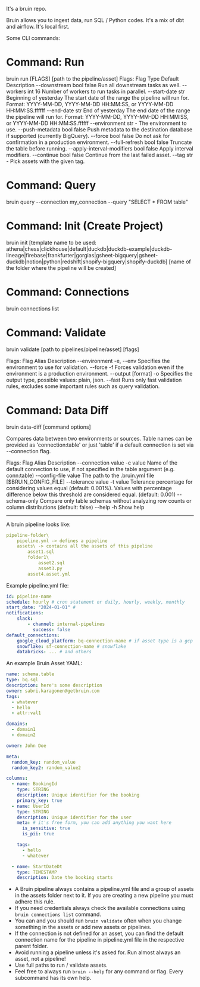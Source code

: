 



It's a bruin repo.

Bruin allows you to ingest data, run SQL / Python codes. It's a mix of dbt and airflow. It's local first.

Some CLI commands:

# Command: Run
bruin run [FLAGS] [path to the pipeline/asset]
Flags:
Flag	Type	Default	Description
--downstream	bool	false	Run all downstream tasks as well.
--workers	int	16	Number of workers to run tasks in parallel.
--start-date	str	Beginning of yesterday	The start date of the range the pipeline will run for. Format: YYYY-MM-DD, YYYY-MM-DD HH:MM:SS, or YYYY-MM-DD HH:MM:SS.ffffff
--end-date	str	End of yesterday	The end date of the range the pipeline will run for. Format: YYYY-MM-DD, YYYY-MM-DD HH:MM:SS, or YYYY-MM-DD HH:MM:SS.ffffff
--environment	str	-	The environment to use.
--push-metadata	bool	false	Push metadata to the destination database if supported (currently BigQuery).
--force	bool	false	Do not ask for confirmation in a production environment.
--full-refresh	bool	false	Truncate the table before running.
--apply-interval-modifiers	bool	false	Apply interval modifiers.
--continue	bool	false	Continue from the last failed asset.
--tag	str	-	Pick assets with the given tag.

# Command: Query
bruin query --connection my_connection --query "SELECT * FROM table"

# Command: Init (Create Project)
bruin init  [template name to be used: athena|chess|clickhouse|default|duckdb|duckdb-example|duckdb-lineage|firebase|frankfurter|gorgias|gsheet-bigquery|gsheet-duckdb|notion|python|redshift|shopify-bigquery|shopify-duckdb] [name of the folder where the pipeline will be created]

# Command: Connections
bruin connections list

# Command: Validate
bruin validate [path to pipelines/pipeline/asset] [flags]

Flags:
Flag	Alias	Description
--environment	-e, --env	Specifies the environment to use for validation.
--force	-f	Forces validation even if the environment is a production environment.
--output [format]	-o	Specifies the output type, possible values: plain, json.
--fast		Runs only fast validation rules, excludes some important rules such as query validation.

# Command: Data Diff
bruin data-diff [command options]

Compares data between two environments or sources. Table names can be provided as 'connection:table' or just 'table' if a default connection is set via --connection flag.

Flags:
Flag	Alias	Description
--connection value	-c value	Name of the default connection to use, if not specified in the table argument (e.g. conn:table)
--config-file value		The path to the .bruin.yml file [$BRUIN_CONFIG_FILE]
--tolerance value	-t value	Tolerance percentage for considering values equal (default: 0.001%). Values with percentage difference below this threshold are considered equal. (default: 0.001)
--schema-only		Compare only table schemas without analyzing row counts or column distributions (default: false)
--help	-h	Show help

------

A bruin pipeline looks like:
```yaml
pipeline-folder\
    pipeline.yml -> defines a pipeline
    assets\ -> contains all the assets of this pipeline
        asset1.sql
        folder1\
            asset2.sql
            asset3.py
        asset4.asset.yml
```

Example pipeline.yml file:
```yaml
id: pipeline-name
schedule: hourly # cron statement or daily, hourly, weekly, monthly
start_date: "2024-01-01" # 
notifications:
    slack:
        - channel: internal-pipelines
          success: false
default_connections:
    google_cloud_platform: bq-connection-name # if asset type is a gcp type, it uses this connection if not defined in the asset
    snowflake: sf-connection-name # snowflake
    databricks: ... # and others
```


An example Bruin Asset YAML:
```yaml
name: schema.table
type: bq.sql
description: here's some description
owner: sabri.karagonen@getbruin.com
tags:
  - whatever
  - hello
  - attr:val1

domains:
  - domain1
  - domain2

owner: John Doe

meta:
  random_key: random_value
  random_key2: random_value2

columns:
  - name: BookingId
    type: STRING
    description: Unique identifier for the booking
    primary_key: true
  - name: UserId
    type: STRING
    description: Unique identifier for the user
    meta: # it's free form, you can add anything you want here
      is_sensitive: true
      is_pii: true

    tags:
      - hello
      - whatever

  - name: StartDateDt
    type: TIMESTAMP
    description: Date the booking starts
```


* A Bruin pipeline always contains a pipeline.yml file and a group of assets in the assets folder next to it. If you are creating a new pipeline you must adhere this rule.
* If you need credentials always check the available connections using `bruin connections list` command.
* You can and you should run `bruin validate` often when you change something in the assets or add new assets or pipelines.
* If the connection is not defined for an asset, you can find the default connection name for the pipeline in pipeline.yml file in the respective parent folder.
* Avoid running a pipeline unless it's asked for. Run almost always an asset, not a pipeline!
* Use full paths to run / validate assets.
* Feel free to always run `bruin --help` for any command or flag. Every subcommand has its own help.
